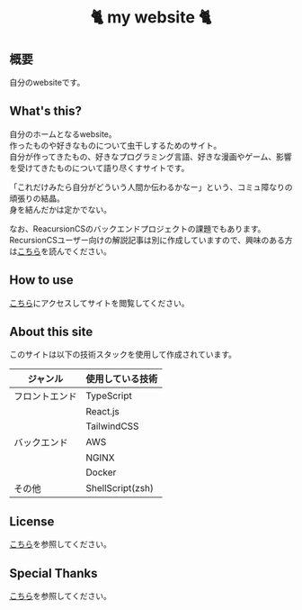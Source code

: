 <h1 align="center">🐈 my website 🐈</h1>

## 概要  

自分のwebsiteです。  

## What's this?  

自分のホームとなるwebsite。    
作ったものや好きなものについて虫干しするためのサイト。  
自分が作ってきたもの、好きなプログラミング言語、好きな漫画やゲーム、影響を受けてきたものについて語り尽くすサイトです。  

「これだけみたら自分がどういう人間か伝わるかなー」という、コミュ障なりの頑張りの結晶。  
身を結んだかは定かでない。  

なお、ReacursionCSのバックエンドプロジェクトの課題でもあります。  
RecursionCSユーザー向けの解説記事は別に作成していますので、興味のある方は[こちら](doc/README.md)を読んでください。  

## How to use  

[こちら](https://www.kip2.dev/)にアクセスしてサイトを閲覧してください。  

## About this site  

このサイトは以下の技術スタックを使用して作成されています。  

| ジャンル    | 使用している技術         |  
| ------- | ---------------- |  
| フロントエンド | TypeScript       |  
|         | React.js         |  
|         | TailwindCSS      |  
| バックエンド  | AWS              |  
|         | NGINX            |  
|         | Docker           |  
| その他     | ShellScript(zsh) |  

## License  

[こちら](https://www.kip2.dev/about-site#License)を参照してください。  

## Special Thanks  

[こちら](https://www.kip2.dev/about-site#SpecialThanks)を参照してください。  
